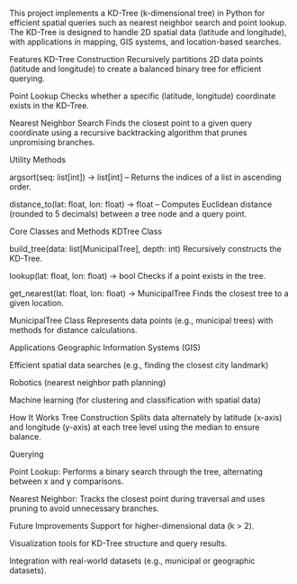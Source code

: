 This project implements a KD-Tree (k-dimensional tree) in Python for efficient spatial queries such as nearest neighbor search and point lookup. The KD-Tree is designed to handle 2D spatial data (latitude and longitude), with applications in mapping, GIS systems, and location-based searches.

Features
KD-Tree Construction
Recursively partitions 2D data points (latitude and longitude) to create a balanced binary tree for efficient querying.

Point Lookup
Checks whether a specific (latitude, longitude) coordinate exists in the KD-Tree.

Nearest Neighbor Search
Finds the closest point to a given query coordinate using a recursive backtracking algorithm that prunes unpromising branches.

Utility Methods

argsort(seq: list[int]) -> list[int] – Returns the indices of a list in ascending order.

distance_to(lat: float, lon: float) -> float – Computes Euclidean distance (rounded to 5 decimals) between a tree node and a query point.

Core Classes and Methods
KDTree Class

build_tree(data: list[MunicipalTree], depth: int)
Recursively constructs the KD-Tree.

lookup(lat: float, lon: float) -> bool
Checks if a point exists in the tree.

get_nearest(lat: float, lon: float) -> MunicipalTree
Finds the closest tree to a given location.

MunicipalTree Class
Represents data points (e.g., municipal trees) with methods for distance calculations.

Applications
Geographic Information Systems (GIS)

Efficient spatial data searches (e.g., finding the closest city landmark)

Robotics (nearest neighbor path planning)

Machine learning (for clustering and classification with spatial data)

How It Works
Tree Construction
Splits data alternately by latitude (x-axis) and longitude (y-axis) at each tree level using the median to ensure balance.

Querying

Point Lookup: Performs a binary search through the tree, alternating between x and y comparisons.

Nearest Neighbor: Tracks the closest point during traversal and uses pruning to avoid unnecessary branches.

Future Improvements
Support for higher-dimensional data (k > 2).

Visualization tools for KD-Tree structure and query results.

Integration with real-world datasets (e.g., municipal or geographic datasets).
